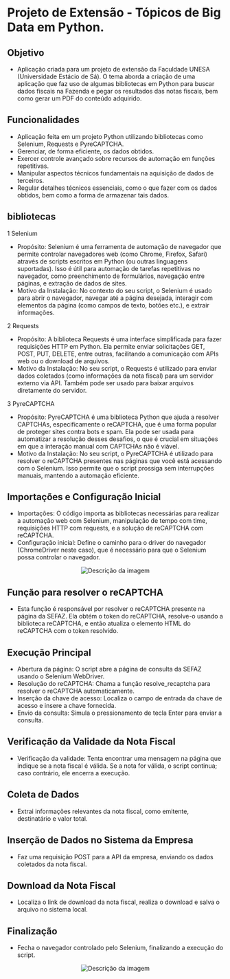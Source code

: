# Projeto de Extensão - Tópicos de Big Data em Python.

## Objetivo
- Aplicação criada para um projeto de extensão da Faculdade UNESA (Universidade Estácio de Sá). O tema aborda a criação de uma aplicação que faz uso de algumas bibliotecas em Python para buscar dados fiscais na Fazenda e pegar os resultados das notas fiscais, bem como gerar um PDF do conteúdo adquirido.

## Funcionalidades
- Aplicação feita em um projeto Python utilizando bibliotecas como Selenium, Requests e PyreCAPTCHA.
- Gerenciar, de forma eficiente, os dados obtidos.
- Exercer controle avançado sobre recursos de automação em funções repetitivas.
- Manipular aspectos técnicos fundamentais na aquisição de dados de terceiros.
- Regular detalhes técnicos essenciais, como o que fazer com os dados obtidos, bem como a forma de armazenar tais dados.

## bibliotecas
 1 Selenium
- 	Propósito: Selenium é uma ferramenta de automação de navegador que permite controlar navegadores web (como Chrome, Firefox, Safari) através de scripts escritos em Python (ou outras linguagens suportadas). Isso é útil para automação de tarefas repetitivas no navegador, como preenchimento de formulários, navegação entre páginas, e extração de dados de sites.
- 	Motivo da Instalação: No contexto do seu script, o Selenium é usado para abrir o navegador, navegar até a página desejada, interagir com elementos da página (como campos de texto, botões etc.), e extrair informações.

 2 Requests
- 	Propósito: A biblioteca Requests é uma interface simplificada para fazer requisições HTTP em Python. Ela permite enviar solicitações GET, POST, PUT, DELETE, entre outras, facilitando a comunicação com APIs web ou o download de arquivos.
- 	Motivo da Instalação: No seu script, o Requests é utilizado para enviar dados coletados (como informações da nota fiscal) para um servidor externo via API. Também pode ser usado para baixar arquivos diretamente do servidor.

 3  PyreCAPTCHA
- 	Propósito: PyreCAPTCHA é uma biblioteca Python que ajuda a resolver CAPTCHAs, especificamente o reCAPTCHA, que é uma forma popular de proteger sites contra bots e spam. Ela pode ser usada para automatizar a resolução desses desafios, o que é crucial em situações em que a interação manual com CAPTCHAs não é viável.
- 	Motivo da Instalação: No seu script, o PyreCAPTCHA é utilizado para resolver o reCAPTCHA presentes nas páginas que você está acessando com o Selenium. Isso permite que o script prossiga sem interrupções manuais, mantendo a automação eficiente.

## Importações e Configuração Inicial
- Importações: O código importa as bibliotecas necessárias para realizar a automação web com Selenium, manipulação de tempo com time, requisições HTTP com requests, e a solução de reCAPTCHA com reCAPTCHA.
- Configuração inicial: Define o caminho para o driver do navegador (ChromeDriver neste caso), que é necessário para que o Selenium possa controlar o navegador.

 <p align="center">
  <img src="https://cdn.discordapp.com/attachments/1046815809227468832/1266379573352992840/Screenshot_2024-07-25_at_16.27.32.png?ex=66a4ef62&is=66a39de2&hm=1c6bac31bcaed7710264ba03e1493ba6508ed5d3e2cc54eb879cedccfdc8c633&" alt="Descrição da imagem">
</p>

## Função para resolver o reCAPTCHA
- Esta função é responsável por resolver o reCAPTCHA presente na página da SEFAZ. Ela obtém o token do reCAPTCHA, resolve-o usando a biblioteca reCAPTCHA, e então atualiza o elemento HTML do reCAPTCHA com o token resolvido.

## Execução Principal
- Abertura da página: O script abre a página de consulta da SEFAZ usando o Selenium WebDriver.
-	Resolução do reCAPTCHA: Chama a função resolve_recaptcha para resolver o reCAPTCHA automaticamente.
-	Inserção da chave de acesso: Localiza o campo de entrada da chave de acesso e insere a chave fornecida.
-	Envio da consulta: Simula o pressionamento de tecla Enter para enviar a consulta.

## Verificação da Validade da Nota Fiscal
- Verificação da validade: Tenta encontrar uma mensagem na página que indique se a nota fiscal é válida. Se a nota for válida, o script continua; caso contrário, ele encerra a execução.

## Coleta de Dados
- Extrai informações relevantes da nota fiscal, como emitente, destinatário e valor total.

## Inserção de Dados no Sistema da Empresa
-  Faz uma requisição POST para a API da empresa, enviando os dados coletados da nota fiscal.

## Download da Nota Fiscal
-  Localiza o link de download da nota fiscal, realiza o download e salva o arquivo no sistema local.

## Finalização
-  Fecha o navegador controlado pelo Selenium, finalizando a execução do script.
 <p align="center">
  <img src="https://cdn.discordapp.com/attachments/1046815809227468832/1266379610174783518/Screenshot_2024-07-25_at_16.27.56.png?ex=66a4ef6b&is=66a39deb&hm=0407c277477eb36f33430a46ba435ae3c22d4b42f11adf6e5455de2d2fdaa3f1&" alt="Descrição da imagem">
</p>
